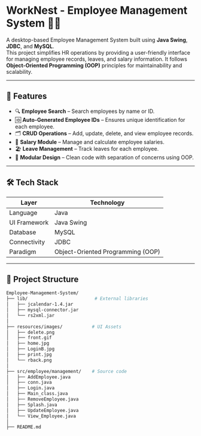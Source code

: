 ﻿# WorkNest - Employee Management System 🧑‍💼

A desktop-based Employee Management System built using **Java Swing**, **JDBC**, and **MySQL**.  
This project simplifies HR operations by providing a user-friendly interface for managing employee records, leaves, and salary information. It follows **Object-Oriented Programming (OOP)** principles for maintainability and scalability.

---

## 🚀 Features

- 🔍 **Employee Search** – Search employees by name or ID.
- 🆔 **Auto-Generated Employee IDs** – Ensures unique identification for each employee.
- 🗂️ **CRUD Operations** – Add, update, delete, and view employee records.
- 🧾 **Salary Module** – Manage and calculate employee salaries.
- 🏖️ **Leave Management** – Track leaves for each employee.
- 🧠 **Modular Design** – Clean code with separation of concerns using OOP.

---

## 🛠️ Tech Stack

| Layer       | Technology         |
|-------------|--------------------|
| Language    | Java               |
| UI Framework| Java Swing         |
| Database    | MySQL              |
| Connectivity| JDBC               |
| Paradigm    | Object-Oriented Programming (OOP) |

---
## 📁 Project Structure

```bash
Employee-Management-System/
├── lib/                         # External libraries
│   ├── jcalendar-1.4.jar
│   ├── mysql-connector.jar
│   └── rs2xml.jar
│
├── resources/images/           # UI Assets
│   ├── delete.png
│   ├── front.gif
│   ├── home.jpg
│   ├── LoginB.jpg
│   ├── print.jpg
│   └── rback.png
│
├── src/employee/management/    # Source code
│   ├── AddEmployee.java
│   ├── conn.java
│   ├── Login.java
│   ├── Main_class.java
│   ├── RemoveEmployee.java
│   ├── Splash.java
│   ├── UpdateEmployee.java
│   └── View_Employee.java
│
├── README.md


